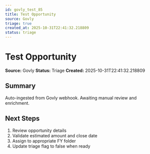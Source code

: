 ```yaml
---
id: govly_test_85
title: Test Opportunity
source: Govly
triage: true
created_at: 2025-10-31T22:41:32.218809
status: triage
---
```


# Test Opportunity

**Source:** Govly
**Status:** Triage
**Created:** 2025-10-31T22:41:32.218809

## Summary

Auto-ingested from Govly webhook. Awaiting manual review and enrichment.

## Next Steps

1. Review opportunity details
2. Validate estimated amount and close date
3. Assign to appropriate FY folder
4. Update triage flag to false when ready
